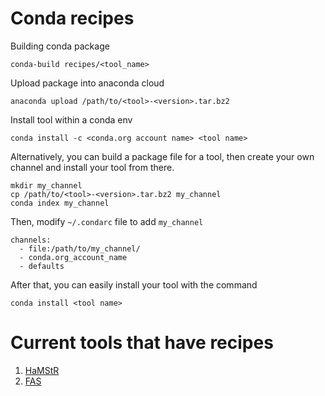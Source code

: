 # Conda recipes
Building conda package

```
conda-build recipes/<tool_name>
```

Upload package into anaconda cloud
```
anaconda upload /path/to/<tool>-<version>.tar.bz2
```

Install tool within a conda env
```
conda install -c <conda.org account name> <tool name>
```

Alternatively, you can build a package file for a tool, then create your own channel and install your tool from there.
```
mkdir my_channel
cp /path/to/<tool>-<version>.tar.bz2 my_channel
conda index my_channel
```
Then, modify `~/.condarc` file to add `my_channel` 
```
channels:
  - file:/path/to/my_channel/
  - conda.org_account_name
  - defaults
```
After that, you can easily install your tool with the command
```
conda install <tool name>
```

# Current tools that have recipes
1. [HaMStR](https://github.com/BIONF/HaMStR)
2. [FAS](https://github.com/BIONF/FAS)
